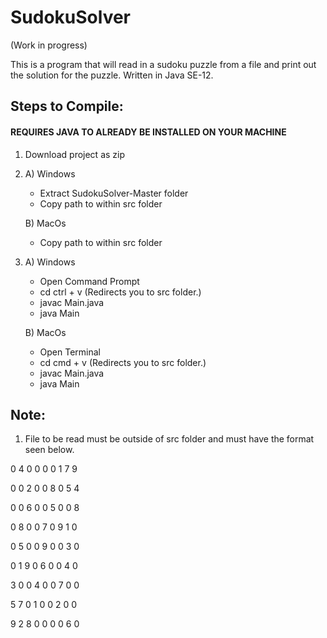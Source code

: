 # SudokuSolver

(Work in progress)

This is a program that will read in a sudoku puzzle from a file and print out the solution for the puzzle. 
Written in Java SE-12. 
                     
## Steps to Compile: 
#### **REQUIRES JAVA TO ALREADY BE INSTALLED ON YOUR MACHINE**
1. Download project as zip 
2. A) Windows 
     * Extract SudokuSolver-Master folder
     * Copy path to within src folder
     
   B) MacOs
     * Copy path to within src folder 
3. A) Windows
     * Open Command Prompt
     * cd ctrl + v (Redirects you to src folder.)
     * javac Main.java
     * java Main
     
   B) MacOs
     * Open Terminal
     * cd cmd + v (Redirects you to src folder.)
     * javac Main.java
     * java Main
 
## Note: 
1. File to be read must be outside of src folder and must have the format seen below.

0 4 0 0 0 0 1 7 9 

0 0 2 0 0 8 0 5 4 

0 0 6 0 0 5 0 0 8 

0 8 0 0 7 0 9 1 0 

0 5 0 0 9 0 0 3 0 

0 1 9 0 6 0 0 4 0 

3 0 0 4 0 0 7 0 0 

5 7 0 1 0 0 2 0 0 

9 2 8 0 0 0 0 6 0


